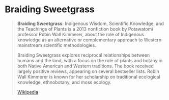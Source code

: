 # Braiding Sweetgrass

> **Braiding Sweetgrass**: Indigenous Wisdom, Scientific Knowledge, and the Teachings of Plants is a 2013 nonfiction book by Potawatomi professor Robin Wall Kimmerer, about the role of  Indigenous knowledge as an alternative or complementary approach to Western mainstream scientific methodologies. 
>
> Braiding Sweetgrass explores reciprocal relationships between humans and the land, with a focus on the role of  plants and botany in both Native American and Western traditions. The book received largely positive reviews, appearing on several bestseller lists. Robin Wall Kimmerer is known for her scholarship on traditional ecological knowledge, ethnobotany, and moss ecology.
>
> [Wikipedia](https://en.wikipedia.org/wiki/Braiding%20Sweetgrass)